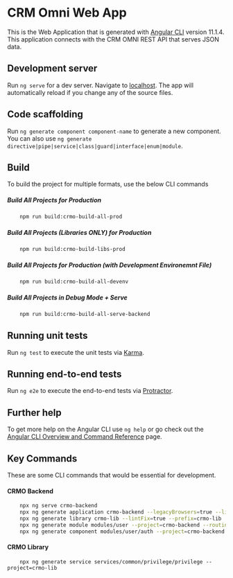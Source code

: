 # CRM Omni Web App

This is the Web Application that is generated with [Angular CLI](https://github.com/angular/angular-cli) version 11.1.4. This application connects with the CRM OMNI REST API that serves JSON data.

## Development server

Run `ng serve` for a dev server. Navigate to  [localhost](http://localhost:4200/ "localhost"). The app will automatically reload if you change any of the source files.

## Code scaffolding

Run `ng generate component component-name` to generate a new component. You can also use `ng generate directive|pipe|service|class|guard|interface|enum|module`.

## Build
To build the project for multiple formats, use the below CLI commands

##### Build All Projects for Production
```sh
	npm run build:crmo-build-all-prod
```

##### Build All Projects (Libraries ONLY) for Production
```sh
	npm run build:crmo-build-libs-prod
```

##### Build All Projects for Production (with Development Environemnt File)
```sh
	npm run build:crmo-build-all-devenv
```

##### Build All Projects in Debug Mode + Serve
```sh
	npm run build:crmo-build-all-serve-backend
```

## Running unit tests

Run `ng test` to execute the unit tests via [Karma](https://karma-runner.github.io).

## Running end-to-end tests

Run `ng e2e` to execute the end-to-end tests via [Protractor](http://www.protractortest.org/).

## Further help

To get more help on the Angular CLI use `ng help` or go check out the [Angular CLI Overview and Command Reference](https://angular.io/cli) page.


## Key Commands
These are some CLI commands that would be essential for development.

#### CRMO Backend
```sh
    npx ng serve crmo-backend
    npx ng generate application crmo-backend --legacyBrowsers=true --lintFix=true --prefix=crmo-backend --routing=true --strict=true --style=scss
    npx ng generate library crmo-lib --lintFix=true --prefix=crmo-lib
    npx ng generate module modules/user --project=crmo-backend --routing=true --module=modules/user
    npx ng generate component modules/user/auth --project=crmo-backend --module=modules/user
```

#### CRMO Library
```
    npx ng generate service services/common/privilege/privilege --project=crmo-lib

```